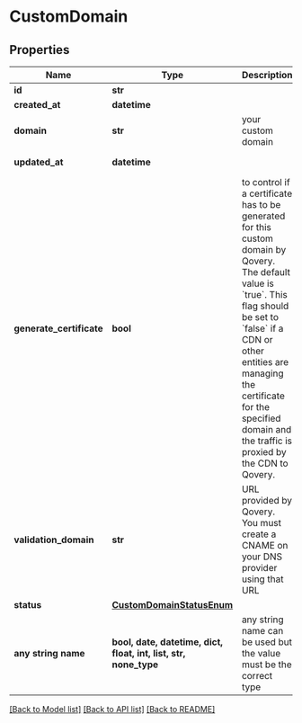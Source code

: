 # CustomDomain


## Properties
Name | Type | Description | Notes
------------ | ------------- | ------------- | -------------
**id** | **str** |  | [readonly] 
**created_at** | **datetime** |  | [readonly] 
**domain** | **str** | your custom domain | 
**updated_at** | **datetime** |  | [optional] [readonly] 
**generate_certificate** | **bool** | to control if a certificate has to be generated for this custom domain by Qovery. The default value is &#x60;true&#x60;. This flag should be set to &#x60;false&#x60; if a CDN or other entities are managing the certificate for the specified domain and the traffic is proxied by the CDN to Qovery. | [optional] 
**validation_domain** | **str** | URL provided by Qovery. You must create a CNAME on your DNS provider using that URL | [optional] 
**status** | [**CustomDomainStatusEnum**](CustomDomainStatusEnum.md) |  | [optional] 
**any string name** | **bool, date, datetime, dict, float, int, list, str, none_type** | any string name can be used but the value must be the correct type | [optional]

[[Back to Model list]](../README.md#documentation-for-models) [[Back to API list]](../README.md#documentation-for-api-endpoints) [[Back to README]](../README.md)



